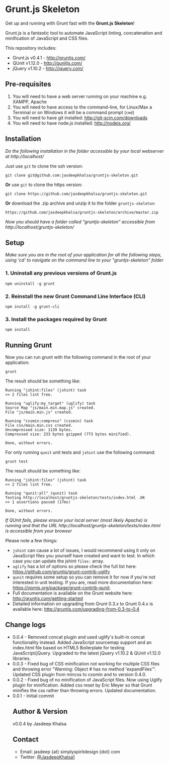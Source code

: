 # Grunt.js Skeleton #

Get up and running with Grunt fast with the **Grunt.js Skeleton**!

Grunt.js is a fantastic tool to automate JavaScript linting, concatenation and minification of JavaScript and CSS files.

This repository includes:
* Grunt.js v0.4.1 - http://gruntjs.com/
* QUnit v1.12.0 - http://qunitjs.com/
* jQuery v1.10.2 - http://jquery.com/

## Pre-requisites ##
1. You will need to have a web server running on your machine e.g. XAMPP, Apache
2. You will need to have access to the command-line, for Linux/Max a Terminal or on Windows it will be a command prompt (`cmd`)
3. You will need to have git installed: http://git-scm.com/downloads
4. You will need to have node.js installed: http://nodejs.org/

## Installation ##
_Do the following installation in the folder accessible by your local webserver at http://localhost/_

Just use `git` to clone the ssh version:

    git clone git@github.com:jasdeepkhalsa/gruntjs-skeleton.git

**Or** use `git` to clone the https version:

	git clone https://github.com/jasdeepkhalsa/gruntjs-skeleton.git

**Or** download the .zip archive and unzip it to the folder `gruntjs-skeleton`:

	https://github.com/jasdeepkhalsa/gruntjs-skeleton/archive/master.zip

_Now you should have a folder called "gruntjs-skeleton" accessible from http://localhost/gruntjs-skeleton/_

## Setup ##
_Make sure you are in the root of your application for all the following steps, using 'cd' to navigate on the command line to your "gruntjs-skeleton" folder_

### 1. Uninstall any previous versions of Grunt.js ###

`npm uninstall -g grunt`

### 2. Reinstall the new Grunt Command Line Interface (CLI) ###

`npm install -g grunt-cli`

### 3. Install the packages required by Grunt ###

`npm install`

## Running Grunt ##

Now you can run grunt with the following command in the root of your application:

`grunt`

The result should be something like:

	Running "jshint:files" (jshint) task
	>> 2 files lint free.
	
	Running "uglify:my_target" (uglify) task
	Source Map "js/main.min.map.js" created.
	File "js/main.min.js" created.
	
	Running "cssmin:compress" (cssmin) task
	File css/main.min.css created.
	Uncompressed size: 1139 bytes.
	Compressed size: 233 bytes gzipped (773 bytes minified).
	
	Done, without errors.

For only running `qunit` unit tests and `jshint` use the following command:

`grunt test`

The result should be something like:

	Running "jshint:files" (jshint) task
	>> 2 files lint free.
	
	Running "qunit:all" (qunit) task
	Testing http://localhost/gruntjs-skeleton/tests/index.html .OK
	>> 1 assertions passed (17ms)
	
	Done, without errors.
	
_If QUnit fails, please ensure your local server (most likely Apache) is running and that the URL http://localhost/gruntjs-skeleton/tests/index.html is accessible from your browser_

Please note a few things:
* `jshint` can cause a lot of issues, I would recommend using it only on JavaScript files you yourself have created and want to test. In which case you can update the jshint `files:` array.
* `uglify` has a lot of options so please check the full list here: https://github.com/gruntjs/grunt-contrib-uglify
* `qunit` requires some setup so you can remove it for now if you're not interested in unit testing. If you are, read more documentation here: https://npmjs.org/package/grunt-contrib-qunit.
* Full documentation is available on the Grunt website here: http://gruntjs.com/getting-started
* Detailed information on upgrading from Grunt 0.3.x to Grunt 0.4.x is available here: http://gruntjs.com/upgrading-from-0.3-to-0.4

## Change logs ##
* 0.0.4 - Removed concat plugin and used uglify's built-in concat functionality instead. Added JavaScript sourcemap support and an index.html file based on HTML5 Boilerplate for testing JavaScript/jQuery. Upgraded to the latest jQuery v1.10.2 & QUnit v1.12.0 libraries.
* 0.0.3 - Fixed bug of CSS minification not working for multiple CSS files and throwing error "Warning: Object #<Object> has no method 'expandFiles'". Updated CSS plugin from mincss to cssmin and to version 0.4.0.
* 0.0.2 - Fixed bug of no minification of JavaScript files. Now using Uglify plugin for minification. Added css reset by Eric Meyer so that Grunt minifies the css rather than throwing errors. Updated documentation.
* 0.0.1 - Initial commit

## Author & Version ##
v0.0.4 by Jasdeep Khalsa

## Contact ##
* Email: jasdeep {at} simplyspiritdesign {dot} com
* Twitter: [@JasdeepKhalsa1](http://twitter.com/@JasdeepKhalsa1)
